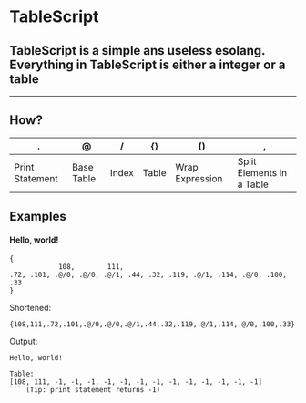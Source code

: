 # TableScript

## TableScript is a simple ans useless esolang. Everything in TableScript is either a integer or a table

***

## How?

| .               | @          | /     | {}    | ()              | ,                         |
|-----------------|------------|-------|-------|-----------------|---------------------------|
| Print Statement | Base Table | Index | Table | Wrap Expression | Split Elements in a Table |

## Examples

#### Hello, world!

```
{
            108,        111,
.72, .101, .@/0, .@/0, .@/1, .44, .32, .119, .@/1, .114, .@/0, .100, .33
}
```

Shortened:

`{108,111,.72,.101,.@/0,.@/0,.@/1,.44,.32,.119,.@/1,.114,.@/0,.100,.33}`

Output:

```
Hello, world!

Table:
[108, 111, -1, -1, -1, -1, -1, -1, -1, -1, -1, -1, -1, -1, -1]
``` (Tip: print statement returns -1)
